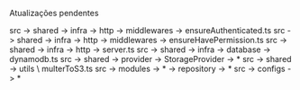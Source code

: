 Atualizações pendentes

src -> shared -> infra -> http -> middlewares -> ensureAuthenticated.ts
src -> shared -> infra -> http -> middlewares -> ensureHavePermission.ts
src -> shared -> infra -> http -> server.ts
src -> shared -> infra -> database -> dynamodb.ts
src -> shared -> provider -> StorageProvider -> \*
src -> shared -> utils \ multerToS3.ts
src -> modules -> \* -> repository -> \*
src -> configs -> \*
